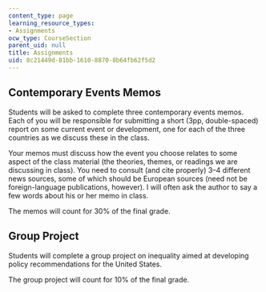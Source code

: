 ```yaml
---
content_type: page
learning_resource_types:
- Assignments
ocw_type: CourseSection
parent_uid: null
title: Assignments
uid: 8c21449d-81bb-1610-8870-8b64fb62f5d2
---
```


Contemporary Events Memos 
--------------------------

Students will be asked to complete three contemporary events memos. Each of you will be responsible for submitting a short (3pp, double-spaced) report on some current event or development, one for each of the three countries as we discuss these in the class.

Your memos must discuss how the event you choose relates to some aspect of the class material (the theories, themes, or readings we are discussing in class). You need to consult (and cite properly) 3–4 different news sources, some of which should be European sources (need not be foreign-language publications, however). I will often ask the author to say a few words about his or her memo in class.

The memos will count for 30% of the final grade.

Group Project
-------------

Students will complete a group project on inequality aimed at developing policy recommendations for the United States.

The group project will count for 10% of the final grade.